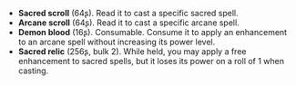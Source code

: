 * **Sacred scroll** (64ʂ).
  Read it to cast a specific sacred spell.
* **Arcane scroll** (64ʂ).
  Read it to cast a specific arcane spell.
* **Demon blood** (16ʂ).
  Consumable.
  Consume it to apply an enhancement to an arcane spell without increasing its power level.
* **Sacred relic** (256ʂ, bulk 2).
  While held, you may apply a free enhancement to sacred spells, but it loses its power on a roll of 1 when casting.
